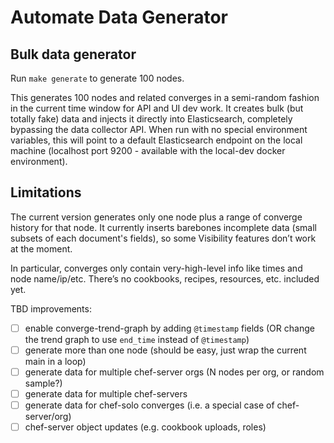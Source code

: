 # Automate Data Generator

## Bulk data generator

Run `make generate` to generate 100 nodes.

This generates 100 nodes and related converges in a semi-random fashion in the current time window for API and UI dev work. It creates bulk (but totally fake) data and injects it directly into
Elasticsearch, completely bypassing the data collector API. When run with no
special environment variables, this will point to a default Elasticsearch
endpoint on the local machine (localhost port 9200 - available with the
local-dev docker environment).

## Limitations

The current version generates only one node plus a range of converge history
for that node. It currently inserts barebones incomplete data (small subsets of
each document's fields), so some Visibility features don’t work at the moment.

In particular, converges only contain very-high-level info like times and node
name/ip/etc. There’s no cookbooks, recipes, resources, etc. included yet.

TBD improvements:
-   [ ] enable converge-trend-graph by adding `@timestamp` fields
    (OR change the trend graph to use `end_time` instead of `@timestamp`)
-   [ ] generate more than one node (should be easy, just wrap the current main
  in a loop)
-   [ ] generate data for multiple chef-server orgs (N nodes per org, or random
  sample?)
-   [ ] generate data for multiple chef-servers
-   [ ] generate data for chef-solo converges (i.e. a special case of
  chef-server/org)
-   [ ] chef-server object updates (e.g. cookbook uploads, roles)

